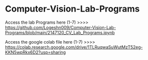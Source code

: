 # Computer-Vision-Lab-Programs

Access the lab Programs here (1-7) >>>> https://github.com/Logeshn009/Computer-Vision-Lab-Programs/blob/main/2147120_CV_Lab_Programs.ipynb

Access the google colab file here (1-7) >>>> https://colab.research.google.com/drive/1TLRuqwaSuWutMzT52eg-KKN5wpRkx6D2?usp=sharing
